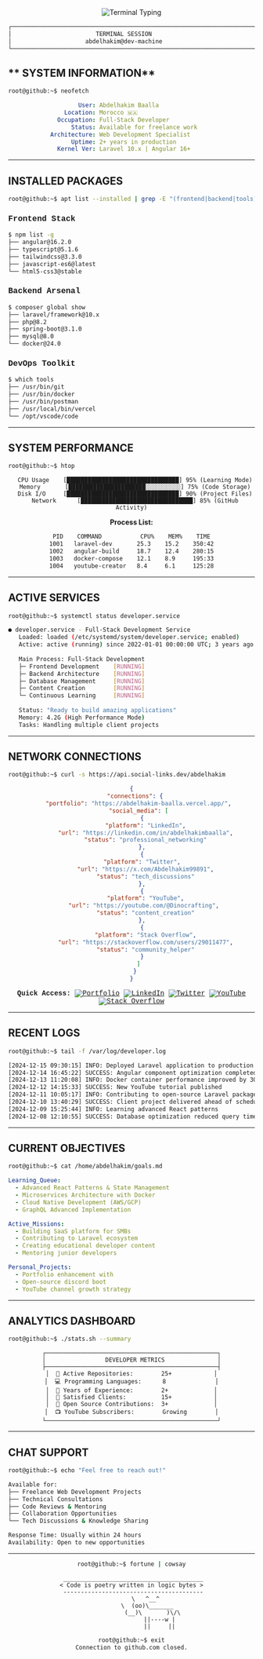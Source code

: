 <div align="center">
  <img src="https://readme-typing-svg.demolab.com?font=Fira+Code&size=28&duration=2500&pause=800&color=00FF41&center=true&vCenter=true&width=800&height=80&lines=root@github:~%24+whoami;Abdelhakim+Baalla+-+Full-Stack+Developer;root@github:~%24+cat+skills.txt;Laravel+%7C+Angular+%7C+Spring+%7C+Docker;root@github:~%24+echo+%22Welcome+to+my+terminal%22" alt="Terminal Typing" />
</div>

```bash
┌─────────────────────────────────────────────────────────────────────────────────────────┐
│                        TERMINAL SESSION                                                 │
│                     abdelhakim@dev-machine                                              │
└─────────────────────────────────────────────────────────────────────────────────────────┘
```

## ** SYSTEM INFORMATION**

```bash
root@github:~$ neofetch
```

```yaml
                    User: Abdelhakim Baalla
                Location: Morocco 🇲🇦
              Occupation: Full-Stack Developer
                  Status: Available for freelance work
            Architecture: Web Development Specialist
                  Uptime: 2+ years in production
              Kernel Ver: Laravel 10.x | Angular 16+
```

---

## **INSTALLED PACKAGES**

```bash
root@github:~$ apt list --installed | grep -E "(frontend|backend|tools)"
```

<div style="font-family: 'Fira Code', 'Courier New', monospace;">

### **Frontend Stack**
```bash
$ npm list -g
├── angular@16.2.0
├── typescript@5.1.6
├── tailwindcss@3.3.0
├── javascript-es6@latest
└── html5-css3@stable
```

### **Backend Arsenal**
```bash
$ composer global show
├── laravel/framework@10.x
├── php@8.2
├── spring-boot@3.1.0
├── mysql@8.0
└── docker@24.0
```

### **DevOps Toolkit**
```bash
$ which tools
├── /usr/bin/git
├── /usr/bin/docker
├── /usr/bin/postman
├── /usr/local/bin/vercel
└── /opt/vscode/code
```

</div>

---

## **SYSTEM PERFORMANCE**

```bash
root@github:~$ htop
```

<div align="center">

```
  CPU Usage    [████████████████████████████████] 95% (Learning Mode)
  Memory       [██████████████████████░░░░░░░░░░] 75% (Code Storage)
  Disk I/O     [████████████████████████████████] 90% (Project Files)
  Network      [████████████████████████████████] 85% (GitHub Activity)
```

**Process List:**
```bash
PID    COMMAND           CPU%    MEM%    TIME
1001   laravel-dev       25.3    15.2    350:42
1002   angular-build     18.7    12.4    280:15
1003   docker-compose    12.1    8.9     195:33
1004   youtube-creator   8.4     6.1     125:28
```

</div>

---

## **ACTIVE SERVICES**

```bash
root@github:~$ systemctl status developer.service
```

<div style="font-family: 'Fira Code', 'Courier New', monospace;">

```bash
● developer.service - Full-Stack Development Service
   Loaded: loaded (/etc/systemd/system/developer.service; enabled)
   Active: active (running) since 2022-01-01 00:00:00 UTC; 3 years ago
   
   Main Process: Full-Stack Development
   ├─ Frontend Development    [RUNNING]
   ├─ Backend Architecture    [RUNNING] 
   ├─ Database Management     [RUNNING]
   ├─ Content Creation        [RUNNING]
   └─ Continuous Learning     [RUNNING]
   
   Status: "Ready to build amazing applications"
   Memory: 4.2G (High Performance Mode)
   Tasks: Handling multiple client projects
```

</div>

---

## **NETWORK CONNECTIONS**

```bash
root@github:~$ curl -s https://api.social-links.dev/abdelhakim
```

<div align="center" style="font-family: 'Fira Code', 'Courier New', monospace;">

```json
{
  "connections": {
    "portfolio": "https://abdelhakim-baalla.vercel.app/",
    "social_media": [
      {
        "platform": "LinkedIn",
        "url": "https://linkedin.com/in/abdelhakimbaalla",
        "status": "professional_networking"
      },
      {
        "platform": "Twitter",  
        "url": "https://x.com/Abdelhakim99891",
        "status": "tech_discussions"
      },
      {
        "platform": "YouTube",
        "url": "https://youtube.com/@Dinocrafting", 
        "status": "content_creation"
      },
      {
        "platform": "Stack Overflow",
        "url": "https://stackoverflow.com/users/29011477",
        "status": "community_helper"
      }
    ]
  }
}
```

**Quick Access:**
[![Portfolio](https://img.shields.io/badge/Portfolio-000000?style=for-the-badge&logo=vercel&logoColor=white)](https://abdelhakim-baalla.vercel.app/)
[![LinkedIn](https://img.shields.io/badge/LinkedIn-0077B5?style=for-the-badge&logo=linkedin&logoColor=white)](https://linkedin.com/in/abdelhakimbaalla)
[![Twitter](https://img.shields.io/badge/Twitter-1DA1F2?style=for-the-badge&logo=twitter&logoColor=white)](https://x.com/Abdelhakim99891)
[![YouTube](https://img.shields.io/badge/YouTube-FF0000?style=for-the-badge&logo=youtube&logoColor=white)](https://youtube.com/@Dinocrafting)
[![Stack Overflow](https://img.shields.io/badge/Stack_Overflow-FE7A16?style=for-the-badge&logo=stack-overflow&logoColor=white)](https://stackoverflow.com/users/29011477)

</div>

---

## **RECENT LOGS**

```bash
root@github:~$ tail -f /var/log/developer.log
```

<div style="font-family: 'Fira Code', 'Courier New', monospace;">

```bash
[2024-12-15 09:30:15] INFO: Deployed Laravel application to production
[2024-12-14 16:45:22] SUCCESS: Angular component optimization completed
[2024-12-13 11:20:08] INFO: Docker container performance improved by 30%
[2024-12-12 14:15:33] SUCCESS: New YouTube tutorial published
[2024-12-11 10:05:17] INFO: Contributing to open-source Laravel package
[2024-12-10 13:40:29] SUCCESS: Client project delivered ahead of schedule
[2024-12-09 15:25:44] INFO: Learning advanced React patterns
[2024-12-08 12:10:55] SUCCESS: Database optimization reduced query time by 40%
```

</div>

---

## **CURRENT OBJECTIVES**

```bash
root@github:~$ cat /home/abdelhakim/goals.md
```

<div style="font-family: 'Fira Code', 'Courier New', monospace;">

```yaml
Learning_Queue:
  - Advanced React Patterns & State Management
  - Microservices Architecture with Docker
  - Cloud Native Development (AWS/GCP)
  - GraphQL Advanced Implementation

Active_Missions:
  - Building SaaS platform for SMBs
  - Contributing to Laravel ecosystem
  - Creating educational developer content
  - Mentoring junior developers

Personal_Projects:
  - Portfolio enhancement with
  - Open-source discord boot
  - YouTube channel growth strategy
```

</div>

---

## **ANALYTICS DASHBOARD**

```bash
root@github:~$ ./stats.sh --summary
```

<div align="center">

```
┌─────────────────────────────────────────────────┐
│                 DEVELOPER METRICS               │
├─────────────────────────────────────────────────┤
│  🎯 Active Repositories:        25+            │
│  💻 Programming Languages:      8              │
│  🚀 Years of Experience:        2+             │
│  👥 Satisfied Clients:          15+            │
│  🌟 Open Source Contributions:  3+             │
│  📺 YouTube Subscribers:        Growing        │
└─────────────────────────────────────────────────┘
```

</div>

---

## **CHAT SUPPORT**

```bash
root@github:~$ echo "Feel free to reach out!"
```

<div style="font-family: 'Fira Code', 'Courier New', monospace;">

```bash
Available for:
├── Freelance Web Development Projects
├── Technical Consultations  
├── Code Reviews & Mentoring
├── Collaboration Opportunities
└── Tech Discussions & Knowledge Sharing

Response Time: Usually within 24 hours
Availability: Open to new opportunities
```

</div>

---

<div align="center">

```bash
root@github:~$ fortune | cowsay
```

```
 ________________________________________
< Code is poetry written in logic bytes >
 ----------------------------------------
        \   ^__^
         \  (oo)\_______
            (__)\       )\/\
                ||----w |
                ||     ||
```

```bash
root@github:~$ exit
Connection to github.com closed.
```

</div>
